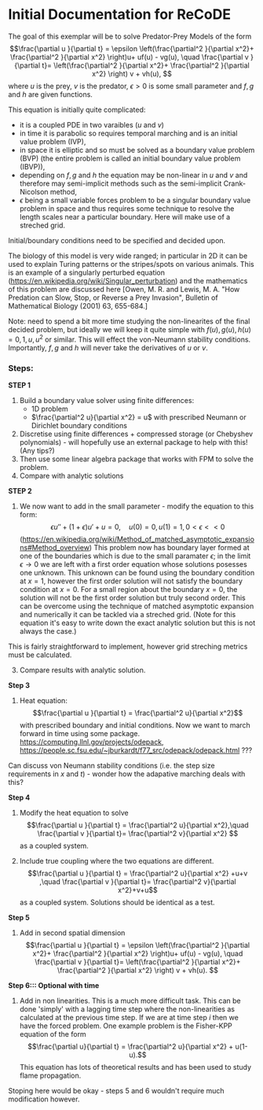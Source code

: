 # Initial Documentation for ReCoDE

The goal of this exemplar will be to solve Predator-Prey Models of the form
$$\frac{\partial u }{\partial t} = \epsilon \left(\frac{\partial^2 }{\partial x^2}+ \frac{\partial^2 }{\partial x^2} \right)u+ uf(u) - vg(u), \quad \frac{\partial v }{\partial t}=  \left(\frac{\partial^2 }{\partial x^2}+ \frac{\partial^2 }{\partial x^2} \right) v + vh(u), $$
where $u$ is the prey, $v$ is the predator, $\epsilon >0$ is some small parameter and $f,g$ and $h$ are given functions. 

This equation is initially quite complicated: 

  - it is a coupled PDE in two varaibles ($u$ and $v$)
  - in time it is parabolic so requires temporal marching and is an initial value problem (IVP),
  - in space it is elliptic and so must be solved as a boundary value problem (BVP) (the entire problem is called an initial boundary value problem (IBVP)),
  - depending on $f,g$ and $h$ the equation may be non-linear in $u$ and $v$ and therefore may semi-implicit methods such as the semi-implicit Crank-Nicolson method,
  - $\epsilon$ being a small variable forces problem to be a singular boundary value problem in space and thus requires some technique to resolve the length scales near a particular boundary. Here will make use of a streched grid.

Initial/boundary conditions need to be specified and decided upon. 

The biology of this model is very wide ranged; in particular in 2D it can be used to explain Turing patterns or the stripes/spots on various animals. This is an example of a singularly perturbed equation (https://en.wikipedia.org/wiki/Singular_perturbation) and the mathematics of this problem are discussed here [Owen, M. R. and Lewis, M. A. "How Predation can Slow, Stop, or Reverse a Prey Invasion", Bulletin of Mathematical Biology (2001) 63, 655-684.] 

Note: need to spend a bit more time studying the non-linearites of the final decided problem, but ideally we will keep it quite simple with $f(u),g(u),h(u) = 0,1,u,u^2$ or similar. This will effect the von-Neumann stability conditions. Importantly, $f,g$ and $h$ will never take the derivatives of $u$ or $v$.


### Steps: 

**STEP 1**
1. Build a boundary value solver using finite differences:
   - 1D problem
   - $\frac{\partial^2 u}{\partial x^2} = u$ with prescribed Neumann or Dirichlet boundary conditions
2. Discretise using finite differences + compressed storage (or Chebyshev polynomials) - will hopefully use an external package to help with this! (Any tips?) 
3. Then use some linear algebra package that works with FPM to solve the problem.
4. Compare with analytic solutions

**STEP 2**
1. We now want to add in the small parameter - modify the equation to this form:
   $$\epsilon u'' + (1+\epsilon)u' + u = 0,\quad u(0) = 0, u(1) = 1, 0<\epsilon<<0 $$
   (https://en.wikipedia.org/wiki/Method_of_matched_asymptotic_expansions#Method_overview)
This problem now has boundary layer formed at one of the boundaries which is due to the small paramater $\epsilon$; in the limit $\epsilon\rightarrow 0$ we are left with a first order equation whose solutions posesses one unknown. This unknown can be found using the boundary condition at $x=1$, however the first order solution will not satisfy the boundary condition at $x=0$. For a small region about the boundary $x=0$, the solution will not be the first order solution but truly second order. This can be overcome using the technique of matched asymptotic expansion and numerically it can be tackled via a streched grid. (Note for this equation it's easy to write down the exact analytic solution but this is not always the case.)

This is fairly straightforward to implement, however grid streching metrics must be calculated.

3. Compare results with analytic solution.

**Step 3** 
1. Heat equation:
  $$\frac{\partial u }{\partial t} = \frac{\partial^2 u}{\partial x^2}$$ with prescribed boundary and initial conditions. 
 Now we want to march forward in time using some package.
https://computing.llnl.gov/projects/odepack, https://people.sc.fsu.edu/~jburkardt/f77_src/odepack/odepack.html ???

 Can discuss von Neumann stability conditions (i.e. the step size requirements in $x$ and $t$) - wonder how the adapative marching deals with this?

**Step 4** 
1. Modify the heat equation to solve
  $$\frac{\partial u }{\partial t} = \frac{\partial^2 u}{\partial x^2},\quad \frac{\partial v }{\partial t}= \frac{\partial^2 v}{\partial x^2} $$
as a coupled system.

2. Include true coupling where the two equations are different.
  $$\frac{\partial u }{\partial t} = \frac{\partial^2 u}{\partial x^2} +u+v ,\quad \frac{\partial v }{\partial t}= \frac{\partial^2 v}{\partial x^2}+v+u$$
as a coupled system. Solutions should be identical as a test.

**Step 5** 
1. Add in second spatial dimension
$$\frac{\partial u }{\partial t} = \epsilon \left(\frac{\partial^2 }{\partial x^2}+ \frac{\partial^2 }{\partial x^2} \right)u+ uf(u) - vg(u), \quad \frac{\partial v }{\partial t}=  \left(\frac{\partial^2 }{\partial x^2}+ \frac{\partial^2 }{\partial x^2} \right) v + vh(u). $$


**Step 6::: Optional with time**
1. Add in non linearities. This is a much more difficult task.
This can be done 'simply' with a lagging time step where the non-linearities as calculated at the previous time step. If we are at time step $i$ then we have the forced problem. One example problem is the Fisher-KPP equation of the form
$$\frac{\partial u}{\partial t} = \frac{\partial^2 u}{\partial x^2} + u(1-u).$$
This equation has lots of theoretical results and has been used to study flame propagation. 

Stoping here would be okay - steps 5 and 6 wouldn't require much modification however.

 








